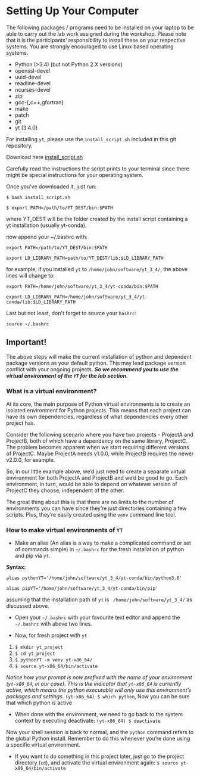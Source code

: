 # Setting Up Your Computer

The following packages / programs need to be installed on your laptop to be able to carry out the lab work assigned during the workshop. Please note that it is the participants' responsibility to install these on your respective systems. You are strongly encouraged to use Linux based operating systems.

- Python (>3.4) (but not Python 2.X versions)
- openssl-devel
- uuid-devel
- readline-devel
- ncurses-devel
- zip
- gcc-{,c++,gfortran}
- make
- patch
- git
- yt (3.4.0)

For installing `yt`, please use the `install_script.sh` included in this git repository.

Download here 
[install_script.sh](https://simulationasi2018.github.io/Cosmological-Simulations/install_script.sh)

Carefully read the instructions the script prints to your terminal since there might be special instructions for your operating system.

Once you've downloaded it, just run:

`$ bash install_script.sh`

`$ export PATH=/path/to/YT_DEST/bin:$PATH`

where YT_DEST will be the folder created by the install script containing a yt installation (usually yt-conda).

now append your ~/.bashrc with: 

`export PATH=/path/to/YT_DEST/bin:$PATH` 

`export LD_LIBRARY_PATH=path/to/YT_DEST/lib:$LD_LIBRARY_PATH`

for example, if you installed `yt` to `/home/john/software/yt_3_4/`, the above lines will change to:

`export PATH=/home/john/software/yt_3_4/yt-conda/bin:$PATH` 

`export LD_LIBRARY_PATH=/home/john/software/yt_3_4/yt-conda/lib:$LD_LIBRARY_PATH`

Last but not least, don't forget to source your `bashrc`:

`source ~/.bashrc`

## Important!

The above steps will make the current installation of python and dependent package versions as your default python. This may lead package version conflict with your ongoing projects. **_So we recommend you to use the virtual environment of the `YT` for the lab section._** 

### What is a virtual environment?

At its core, the main purpose of Python virtual environments is to create an isolated environment for Python projects. This means that each project can have its own dependencies, regardless of what dependencies every other project has.

Consider the following scenario where you have two projects - ProjectA and ProjectB, both of which have a dependency on the same library, ProjectC. The problem becomes apparent when we start requiring different versions of ProjectC. Maybe ProjectA needs v1.0.0, while ProjectB requires the newer v2.0.0, for example.

So, in our little example above, we’d just need to create a separate virtual environment for both ProjectA and ProjectB and we’d be good to go. Each environment, in turn, would be able to depend on whatever version of ProjectC they choose, independent of the other.

The great thing about this is that there are no limits to the number of environments you can have since they’re just directories containing a few scripts. Plus, they’re easily created using the `venv` command line tool.

### How to make virtual environments of `YT`

- Make an alias (An alias is a way to make a complicated command or set of commands simple) in `~/.bashrc` for the fresh installation of python and pip via `yt`. 

**Syntax:**

`alias pythonYT='/home/john/software/yt_3_4/yt-conda/bin/python3.6'`

`alias pipYT='/home/john/software/yt_3_4/yt-conda/bin/pip'`


assuming that the installation path of `yt` is ` /home/john/software/yt_3_4/` as discussed above. 

- Open your `~/.bashrc` with your favourite text editor and append the `~/.bashrc` with above two lines. 

- Now, for fresh project with `yt`

1. `$ mkdir yt_project`
2. `$ cd yt_project`
3. `$ pythonYT -m venv yt-x86_64/`
4. `$ source yt-x86_64/bin/activate`

_Notice how your prompt is now prefixed with the name of your environment (`yt-x86_64`, in our case). This is the indicator that `yt-x86_64` is currently active, which means the python executable will only use this environment’s packages and settings._
`(yt-x86_64) $ which python`, Now you can  be sure that which python is active

- When done with the environment, we need to go back to the system  context by executing deactivate:
`(yt-x86_64) $ deactivate`

Now your shell session is back to normal, and the `python` command refers to the global Python install. Remember to do this whenever you’re done using a specific virtual environment. 

- If you want to do something in this project later, just go to the project directory (`cd`), and activate the virtual environment again:
`$ source yt-x86_64/bin/activate`


